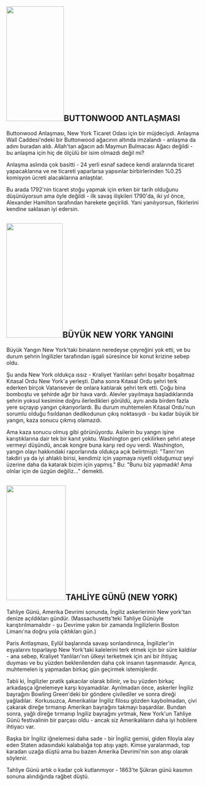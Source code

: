 
## <img class="alignleft" src="https://i.hizliresim.com/W9z6vN.jpg" alt="" width="150" height="300" />BUTTONWOOD ANTLAŞMASI
Buttonwood Anlaşması, New York Ticaret Odası için bir müjdeciydi. Anlaşma Wall Caddesi'ndeki bir Buttonwood ağacının altında imzalandı - anlaşma da adını buradan aldı. Allah'tan ağacın adı Maymun Bulmacası Ağacı değildi - bu anlaşma için hiç de ölçülü bir isim olmazdı değil mi?

Anlaşma aslında çok basitti - 24 yerli esnaf sadece kendi aralarında ticaret yapacaklarına ve ne ticareti yaparlarsa yapsınlar birbirlerinden %0.25 komisyon ücreti alacaklarına anlaştılar.

Bu arada 1792'nin ticaret stoğu yapmak için erken bir tarih olduğunu düşünüyorsun ama öyle değildi - ilk savaş ilişkileri 1790'da, iki yıl önce, Alexander Hamilton tarafından harekete geçirildi. Yani yanılıyorsun, fikirlerini kendine saklasan iyi edersin.

## <img class="alignright" src="https://i.hizliresim.com/6qBlV3.jpg" alt="" width="147" height="299" />BÜYÜK NEW YORK YANGINI
Büyük Yangın New York'taki binaların neredeyse çeyreğini yok etti, ve bu durum şehrin İngilizler tarafından işgali süresince bir konut krizine sebep oldu.

Şu anda New York oldukça ıssız - Kraliyet Yanlıları şehri boşaltır boşaltmaz Kıtasal Ordu New York'a yerleşti. Daha sonra Kıtasal Ordu şehri terk ederken birçok Vatansever de onlara katılarak şehri terk etti. Çoğu bina bomboştu ve şehirde ağır bir hava vardı. Alevler yayılmaya başladıklarında şehrin yoksul kesimine doğru ilerledikleri görüldü, aynı anda birden fazla yere sıçrayıp yangın çıkarıyorlardı. Bu durum muhtemelen Kıtasal Ordu'nun sorumlu olduğu fısıldanan dedikodunun çıkış noktasıydı - bu kadar büyük bir yangın, kaza sonucu çıkmış olamazdı.

Ama kaza sonucu olmuş gibi görünüyordu. Asilerin bu yangın işine karıştıklarına dair tek bir kanıt yoktu. Washington geri çekilirken şehri ateşe vermeyi düşündü, ancak kongre buna karşı red oyu verdi. Washington, yangın olayı hakkındaki raporlarında oldukça açık belirtmişti: "Tanrı'nın takdiri ya da iyi ahlaklı birisi, kendimiz için yapmaya niyetli olduğumuz şeyi üzerine daha da katarak bizim için yapmış." Bu: "Bunu biz yapmadık! Ama olnlar için de üzgün değiliz..." demekti.

## <img class="alignleft" src="https://i.hizliresim.com/3j51Zr.jpg" alt="" width="155" height="300" />TAHLİYE GÜNÜ (NEW YORK)
Tahliye Günü, Amerika Devrimi sonunda, İngiliz askerlerinin New york'tan denize açıldıkları gündür. (Massachusetts'teki Tahliye Günüyle karıştırılmamalıdır - şu Devrime yakın bir zamanda İngilizlerin Boston Limanı'na doğru yola çıktıkları gün.)

Paris Antlaşması, Eylül başlarında savaşı sonlandırınca, İngilizler'in eşyalarını toparlayıp New York'taki kalelerini terk etmek için bir süre kaldılar - ana sebep, Kraliyet Yanlıları'nın ülkeyi terketmek için ani bir ihtiyaç duyması ve bu yüzden beklenilenden daha çok insanın taşınmasıdır. Ayrıca, muhtemelen iş yapmadan birkaç gün geçirmek istemişlerdir.

Tabii ki, İngilizler pratik şakacılar olarak bilinir, ve bu yüzden birkaç arkadaşça iğnelemeye karşı koyamadılar. Ayrılmadan önce, askerler İngiliz bayrağını Bowling Green'deki bir göndere çivilediler ve sonra direği yağladılar.  Korkusuzca, Amerikalılar İngiliz filosu gözden kaybolmadan, çivi çakarak direğe tırmanıp Amerikan bayrağını takmayı başardılar. Bundan sonra, yağlı direğe tırmanıp İngiliz bayrağını yırtmak, New York'un Tahliye Günü festivalinin bir parçası oldu - ancak siz Amerikalıların daha iyi hobilere ihtiyacı var.

Başka bir İngiliz iğnelemesi daha sade - bir İngiliz gemisi, giden filoyla alay eden Staten adasındaki kalabalığa top atışı yaptı. Kimse yaralanmadı, top karadan uzağa düştü ama bu bazen Amerika Devrimi'nin son atışı olarak söylenir.

Tahliye Günü artık o kadar çok kutlanmıyor - 1863'te Şükran günü kasımın sonuna alındığında rağbet düştü.

